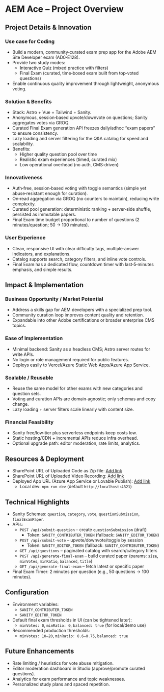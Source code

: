 # AEM Ace – Project Overview

## Project Details & Innovation

### Use case for Coding
- Build a modern, community‑curated exam prep app for the Adobe AEM Site Developer exam (AD0‑E128).
- Provide two study modes:
  - Interactive Quiz (mixed practice with filters)
  - Final Exam (curated, time‑boxed exam built from top‑voted questions)
- Enable continuous quality improvement through lightweight, anonymous voting.

### Solution & Benefits
- Stack: Astro + Vue + Tailwind + Sanity.
- Anonymous, session‑based upvote/downvote on questions; Sanity aggregates votes via GROQ.
- Curated Final Exam generation API freezes daily/adhoc “exam papers” to ensure consistency.
- Lazy loading and server filtering for the Q&A catalog for speed and scalability.
- Benefits:
  - Higher quality question pool over time
  - Realistic exam experiences (timed, curated mix)
  - Low operational overhead (no auth, CMS‑driven)

### Innovativeness
- Auth‑free, session‑based voting with toggle semantics (simple yet abuse‑resistant enough for curation).
- On‑read aggregation via GROQ (no counters to maintain), reducing write complexity.
- Curated pool generation: deterministic ranking + server‑side shuffle, persisted as immutable papers.
- Final Exam time budget proportional to number of questions (2 minutes/question; 50 → 100 minutes).

### User Experience
- Clean, responsive UI with clear difficulty tags, multiple‑answer indicators, and explanations.
- Catalog supports search, category filters, and inline vote controls.
- Final Exam has a dedicated flow, countdown timer with last‑5‑minutes emphasis, and simple results.

## Impact & Implementation

### Business Opportunity / Market Potential
- Address a skills gap for AEM developers with a specialized prep tool.
- Community curation loop improves content quality and retention.
- Expandable into other Adobe certifications or broader enterprise CMS topics.

### Ease of Implementation
- Minimal backend: Sanity as a headless CMS; Astro server routes for write APIs.
- No login or role management required for public features.
- Deploys easily to Vercel/Azure Static Web Apps/Azure App Service.

### Scalable / Reusable
- Reuse the same model for other exams with new categories and question sets.
- Voting and curation APIs are domain‑agnostic; only schemas and copy change.
- Lazy loading + server filters scale linearly with content size.

### Financial Feasibility
- Sanity free/low‑tier plus serverless endpoints keep costs low.
- Static hosting/CDN + incremental APIs reduce infra overhead.
- Optional upgrade path: editor moderation, rate limits, analytics.

## Resources & Deployment

- SharePoint URL of Uploaded Code as Zip file: [Add link](`https://your-sharepoint-site/.../AEM-Ace.zip`)
- SharePoint URL of Uploaded Video Recording: [Add link](`https://your-sharepoint-site/.../AEM-Ace-Demo.mp4`)
- Deployed App URL (Azure App Service or Lovable Publish): [Add link](`https://your-deployment-url`)
  - Local dev: `npm run dev` (default `http://localhost:4321`)

## Technical Highlights
- Sanity Schemas: `question`, `category`, `vote`, `questionSubmission`, `finalExamPaper`.
- APIs:
  - `POST /api/submit-question` – create `questionSubmission` (draft)
    - Token: `SANITY_CONTRIBUTER_TOKEN` (fallback: `SANITY_EDITOR_TOKEN`)
  - `POST /api/submit-vote` – upvote/downvote/toggle by session
    - Token: `SANITY_EDITOR_TOKEN` (fallback: `SANITY_CONTRIBUTER_TOKEN`)
  - `GET /api/questions` – paginated catalog with search/category filters
  - `POST /api/generate-final-exam` – build curated paper (params: `size`, `minVotes`, `minRatio`, `balanced`, `title`)
  - `GET /api/generate-final-exam` – fetch latest or specific paper
- Final Exam Timer: 2 minutes per question (e.g., 50 questions → 100 minutes).

## Configuration
- Environment variables:
  - `SANITY_CONTRIBUTER_TOKEN`
  - `SANITY_EDITOR_TOKEN`
- Default final exam thresholds in UI (can be tightened later):
  - `minVotes: 0`, `minRatio: 0`, `balanced: true` (for local/demo use)
- Recommended production thresholds:
  - `minVotes: 10–20`, `minRatio: 0.6–0.75`, `balanced: true`

## Future Enhancements
- Rate limiting / heuristics for vote abuse mitigation.
- Editor moderation dashboard in Studio (approve/promote curated questions).
- Analytics for exam performance and topic weaknesses.
- Personalized study plans and spaced repetition.